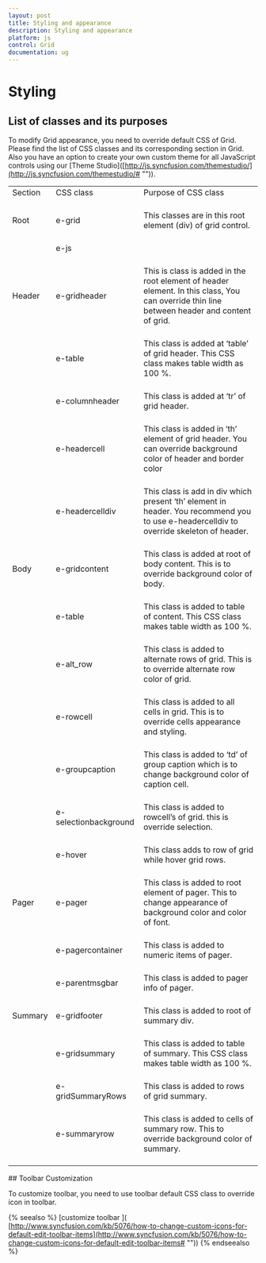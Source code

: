 ```yaml
---
layout: post
title: Styling and appearance
description: Styling and appearance
platform: js
control: Grid
documentation: ug
---
```

# Styling

## List of classes and its purposes

To modify Grid appearance, you need to override default CSS of Grid. Please find the list of CSS classes and its corresponding section in Grid. Also you have an option to create your own custom theme for all JavaScript controls using our [Theme Studio]([http://js.syncfusion.com/themestudio/](http://js.syncfusion.com/themestudio/# "")).

<table>
<tr>
<td>
Section<br/><br/></td><td>
CSS class<br/><br/></td><td>
Purpose of CSS class<br/><br/></td></tr>
<tr>
<td>
Root <br/><br/></td><td>
e-grid <br/><br/></td><td>
This classes are in this root element (div) of grid control. <br/><br/></td></tr>
<tr>
<td>
<br/><br/></td><td>
e-js<br/><br/></td><td>
<br/><br/></td></tr>
<tr>
<td>
Header<br/><br/></td><td>
e-gridheader<br/><br/></td><td>
This is class is added in the root element of header element. In this class, You can override thin line between header and content of grid.<br/><br/></td></tr>
<tr>
<td>
<br/><br/></td><td>
e-table<br/><br/></td><td>
This class is added at ‘table’ of grid header. This CSS class makes table width as 100 %.<br/><br/></td></tr>
<tr>
<td>
<br/><br/></td><td>
e-columnheader<br/><br/></td><td>
This class is added at ‘tr’ of grid header. <br/><br/></td></tr>
<tr>
<td>
<br/><br/></td><td>
e-headercell<br/><br/></td><td>
This class is added in ‘th’ element of grid header. You can override background color of header and border color<br/><br/></td></tr>
<tr>
<td>
<br/><br/></td><td>
e-headercelldiv<br/><br/></td><td>
This class is add in div which present ‘th’ element in header. You recommend you to use e-headercelldiv to override skeleton of header.<br/><br/></td></tr>
<tr>
<td>
Body<br/><br/></td><td>
e-gridcontent<br/><br/></td><td>
This class is added at root of body content. This is to override background color of body.<br/><br/></td></tr>
<tr>
<td>
<br/><br/></td><td>
e-table<br/><br/></td><td>
This class is added to table of content. This CSS class makes table width as 100 %.<br/><br/></td></tr>
<tr>
<td>
<br/><br/></td><td>
e-alt_row<br/><br/></td><td>
This class is added to alternate rows of grid. This is to override alternate row color of grid.<br/><br/></td></tr>
<tr>
<td>
<br/><br/></td><td>
e-rowcell<br/><br/></td><td>
This class is added to all cells in grid. This is to override cells appearance and styling.<br/><br/></td></tr>
<tr>
<td>
<br/><br/></td><td>
e-groupcaption<br/><br/></td><td>
This class is added to ‘td’ of group caption which is to change background color of caption cell.<br/><br/></td></tr>
<tr>
<td>
<br/><br/></td><td>
e-selectionbackground<br/><br/></td><td>
This class is added to rowcell’s of grid. this is override selection.<br/><br/></td></tr>
<tr>
<td>
<br/><br/></td><td>
e-hover <br/><br/></td><td>
This class adds to row of grid while hover grid rows.<br/><br/></td></tr>
<tr>
<td>
Pager<br/><br/></td><td>
e-pager<br/><br/></td><td>
This class is added to root element of pager. This to change appearance of background color and color of font.<br/><br/></td></tr>
<tr>
<td>
<br/><br/></td><td>
e-pagercontainer<br/><br/></td><td>
This class is added to numeric items of pager.<br/><br/></td></tr>
<tr>
<td>
<br/><br/></td><td>
e-parentmsgbar<br/><br/></td><td>
This class is added to pager info of pager.<br/><br/></td></tr>
<tr>
<td>
Summary<br/><br/></td><td>
e-gridfooter<br/><br/></td><td>
This class is added to root of summary div.<br/><br/></td></tr>
<tr>
<td>
<br/><br/></td><td>
e-gridsummary<br/><br/></td><td>
This class is added to table of summary. This CSS class makes table width as 100 %.<br/><br/></td></tr>
<tr>
<td>
<br/><br/></td><td>
e-gridSummaryRows<br/><br/></td><td>
This class is added to rows of grid summary. <br/><br/></td></tr>
<tr>
<td>
<br/><br/></td><td>
e-summaryrow<br/><br/></td><td>
This class is added to cells of summary row. This to override background color of summary.<br/><br/></td></tr>
</table>
## Toolbar Customization

To customize toolbar, you need to use toolbar default CSS class to override icon in toolbar. 

{% seealso %} [customize toolbar ]( [http://www.syncfusion.com/kb/5076/how-to-change-custom-icons-for-default-edit-toolbar-items](http://www.syncfusion.com/kb/5076/how-to-change-custom-icons-for-default-edit-toolbar-items# "")) {% endseealso %}

